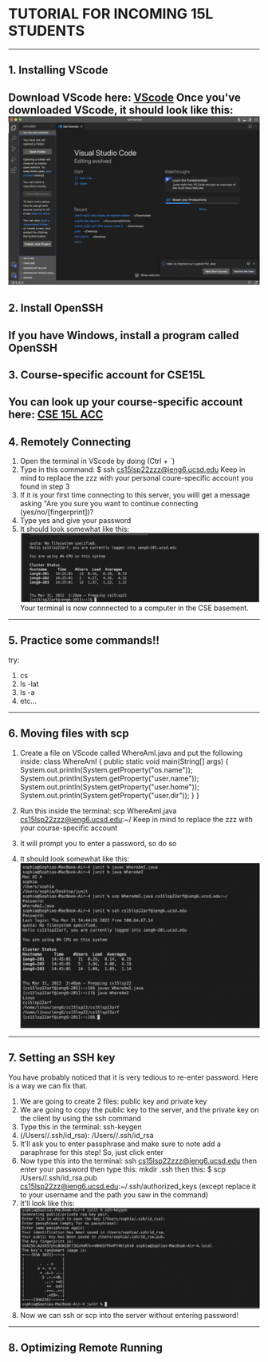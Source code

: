 # TUTORIAL FOR INCOMING 15L STUDENTS 
---
## 1. Installing VScode 
Download VScode here:
[VScode](https://code.visualstudio.com/download)
Once you've downloaded VScode, it should look like this: 
![Image](vscode.png)
---

## 2. Install OpenSSH 
If you have Windows, install a program called OpenSSH
---

## 3. Course-specific account for CSE15L 
You can look up your course-specific account here:
[CSE 15L ACC](https://sdacs.ucsd.edu/~icc/index.php)
---

## 4. Remotely Connecting 
1. Open the terminal in VScode by doing (Ctrl + `)
2. Type in this command: $ ssh cs15lsp22zzz@ieng6.ucsd.edu 
Keep in mind to replace the zzz with your personal coure-specific account you found in step 3
3. If it is your first time connecting to this server, you willl get a message asking "Are you sure you want to continue connecting (yes/no/[fingerprint])?
4. Type yes and give your password 
5. It should look somewhat like this: 
![Image](step4.png)
Your terminal is now connnected to a computer in the CSE basement. 

---

## 5. Practice some commands!! 
try:
1. cs 
2. ls -lat
3. ls -a 
4. etc... 

---

## 6. Moving files with scp
1. Create a file on VScode called WhereAmI.java and put the following inside:
class WhereAmI {
public static void main(String[] args) {
System.out.println(System.getProperty("os.name"));
System.out.println(System.getProperty("user.name"));
System.out.println(System.getProperty("user.home"));
System.out.println(System.getProperty("user.dir"));
}
}

2. Run this inside the terminal:
scp WhereAmI.java cs15lsp22zzz@ieng6.ucsd.edu:~/
Keep in mind to replace the zzz with your course-specific account 

3. It will prompt you to enter a password, so do so
4. It should look somewhat like this: 
![Image](scp.png)
---

## 7. Setting an SSH key 
You have probably noticed that it is very tedious to re-enter password. Here is a way we can fix that. 
1. We are going to create 2 files: public key and private key 
2. We are going to copy the public key to the server, and the private key on the client by using the ssh command
3. Type this in the terminal: ssh-keygen 
4. (/Users/<user-name>/.ssh/id_rsa): /Users/<user-name>/.ssh/id_rsa
  5. It'll ask you to enter passphrase and make sure to note add a paraphrase for this step! So, just click enter 
  6. Now type this into the terminal:
   ssh cs15lsp22zzz@ieng6.ucsd.edu 
  then enter your password 
  then type this:
  mkdir .ssh 
  then this:
  $ scp /Users/<user-name>/.ssh/id_rsa.pub
cs15lsp22zz@ieng6.ucsd.edu:~/.ssh/authorized_keys
  (except replace it to your username and the path you saw in the command)
  7. It'll look like this:
  ![Image](keygen.png)
  8. Now we can ssh or scp into the server without entering password!
  ---
  
  ## 8. Optimizing Remote Running 



